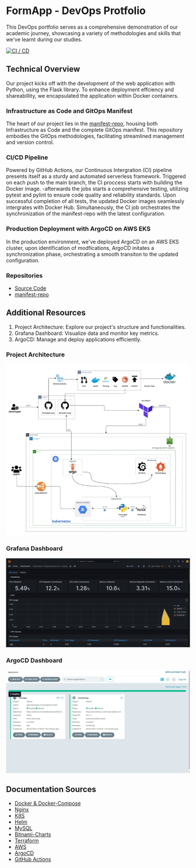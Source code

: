 # FormApp - DevOps Protfolio
This DevOps portfolio serves as a comprehensive demonstration of our academic journey, showcasing a variety of methodologies and skills that we've learnt during our studies.

[![CI / CD](https://github.com/sbendarsky/formapp-portfolio/actions/workflows/cicd.yml/badge.svg)](https://github.com/sbendarsky/formapp-portfolio/actions/workflows/cicd.yml)

## Technical Overview
Our project kicks off with the development of the web application with Python, using the Flask library. To enhance deployment effciency and shareabillity, we encapsulated the application within Docker containers.

### Infrastructure as Code and GitOps Manifest
The heart of our project lies in the [manifest-repo](https://github.com/sbendarsky/manifet-formapp), housing both Infrastructure as Code and the complete GitOps manifest. This repository embodies the GitOps methodologies, facilitating streamlined management and version control.

### CI/CD Pipeline
Powered by GitHub Actions, our Continuous Intergration (CI) pipeline presents itself as a sturdy and automated serverless framework. Triggered on each push to the main branch, the CI proccess starts with building the Docker image. -afterwards the jobs starts a comprehensive testing, utilizing pytest and pylint to ensure code quality and reliability standards. Upon successful completion of all tests, the updated Docker images seamlessly intergrates with Docker Hub. Simultaneously, the CI job orchestrates the synchronization of the manifest-repo with the latest configuration.

### Production Deployment with ArgoCD on AWS EKS
In the production environment, we've deployed ArgoCD on an AWS EKS cluster, upon identification of modfications, ArgoCD initates a synchronization phase, orchestrating a smooth transiton to the updated configuration.

### Repositories
* [Source Code](https://github.com/sbendarsky/formapp-portfolio)
* [manifest-repo](https://github.com/sbendarsky/manifet-formapp)

## Additional Resources
1. Project Architecture: Explore our project's structure and functionalities.
2. Grafana Dashboard: Visualize data and monitor key metrics.
3. ArgoCD: Manage and deploy applications efficiently.

### Project Architecture
![Project Architecture](resources/diagram-formapp.png)<br>

### Grafana Dashboard
![Grafana Dashboard](resources/grafana-formapp.png)<br>

### ArgoCD Dashboard
![ArgoCD Dashboard](resources/argocd-formapp.png)<br>

## Documentation Sources
* [Docker & Docker-Compose](https://docs.docker.com/)
* [Nginx](https://nginx.org/en/docs/)
* [K8S](https://kubernetes.io/docs/home/)
* [Helm](https://helm.sh/docs/)
* [MySQL](https://dev.mysql.com/doc/)
* [Bitnami-Charts](https://github.com/bitnami/charts)
* [Terraform](https://www.terraform.io/docs)
* [AWS](https://docs.aws.amazon.com/)
* [ArgoCD](https://argo-cd.readthedocs.io/en/stable/)
* [GitHub Actions](https://docs.github.com/en/actions)



